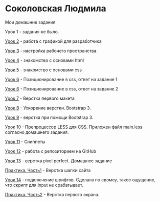# Соколовская Людмила
Мои домашние задания

Урок 1 - задания не было.

[Урок 2](lesson_2/ "изображения") - работа с графикой для разработчика

[Урок 3](lesson_3/ "скрины") - настройка рабочего пространства

[Урок 4](https://LudmilaSokol.github.io/lesson_4/ "файл с ссылкой на codepen") - знакомство с основами html

[Урок 5](https://LudmilaSokol.github.io/lesson_5/ "мини-книга") - знакомство с основами css

[Урок 6](https://LudmilaSokol.github.io/lesson_6/dz1/ "header с навигацией") - Позиционирование в css, ответ на задание 1

[Урок 6](https://LudmilaSokol.github.io/lesson_6/dz2/ "блочные элементы") - Позиционирование в css, ответ на задание 2

[Урок 7](https://LudmilaSokol.github.io/lesson_7/ "первый сайт") - Верстка первого макета

[Урок 8](https://LudmilaSokol.github.io/lesson_8/ "ускорение верстки") - Ускорение верстки. Bootstrap 3.

[Урок 9](https://LudmilaSokol.github.io/lesson_9/ "ускорение верстки") - верстка при помощи Bootstrap 3.

[Урок 10](lesson_10/ "файл") - Препроцессор LESS для CSS. Приложен файл main.less согласно домашнего задания.

[Урок 11](lesson_11/ "сниппеты") - Сниппеты

[Урок 12](https://LudmilaSokol.github.io/lesson_12/ "GitHub") - работа с репозиторием на GitHub

[Урок 13](https://LudmilaSokol.github.io/lesson_13/ "верстка pixel perfect") - верстка pixel perfect. Домашнее задание

[Практика. Часть1](https://LudmilaSokol.github.io/practice_1/ "Шапка сайта") - Верстка шапки сайта

[Урок 14](https://LudmilaSokol.github.io/lesson_14/ "подключение шрифтов") - подключение шрифтов. Сделала по свомеу, такое ощущение, что скрипт для input не срабатывает.

[Практика. Часть2](https://LudmilaSokol.github.io/practice_2/ "Верстка первого экрана") - Верстка первого экрана.
